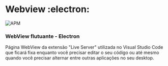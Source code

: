  #  Webview  :electron: 
 
 <img alt="APM" src="https://img.shields.io/apm/l/vim-mode?color=crimson&logo=none"> 
 <https://img.shields.io/badge/Camila%20Isabela-React-brightgreen>
 
 ### WebView flutuante - Electron
 
 Página WebView da extensão "Live Server" utilizada no Visual Studio Code
 que ficará fixa enquanto você precisar editar o seu código ou até mesmo 
 quando você precisar alternar entre outras aplicações no seu desktop.
